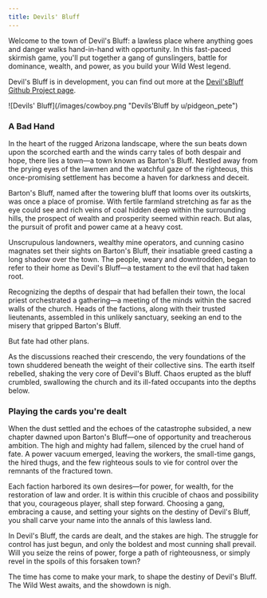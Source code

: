 ```yaml
---
title: Devils' Bluff
---
```


Welcome to the town of Devil's Bluff: a lawless place where anything goes and danger walks hand-in-hand with opportunity. In this fast-paced skirmish game, you'll put together a gang of gunslingers, battle for dominance, wealth, and power, as you build your Wild West legend.

Devil's Bluff is in development, you can find out more at the [Devil'sBluff Github Project page](https://github.com/open-source-tabletop/devils-bluff).

<span class="image main">
![Devils' Bluff](/images/cowboy.png "Devils'Bluff by u/pidgeon_pete")
</span>

### A Bad Hand

In the heart of the rugged Arizona landscape, where the sun beats down upon the scorched earth and the winds carry tales of both despair and hope, there lies a town—a town known as Barton's Bluff. Nestled away from the prying eyes of the lawmen and the watchful gaze of the righteous, this once-promising settlement has become a haven for darkness and deceit.

Barton's Bluff, named after the towering bluff that looms over its outskirts, was once a place of promise. With fertile farmland stretching as far as the eye could see and rich veins of coal hidden deep within the surrounding hills, the prospect of wealth and prosperity seemed within reach. But alas, the pursuit of profit and power came at a heavy cost.

Unscrupulous landowners, wealthy mine operators, and cunning casino magnates set their sights on Barton's Bluff, their insatiable greed casting a long shadow over the town. The people, weary and downtrodden, began to refer to their home as Devil's Bluff—a testament to the evil that had taken root.

Recognizing the depths of despair that had befallen their town, the local priest orchestrated a gathering—a meeting of the minds within the sacred walls of the church. Heads of the factions, along with their trusted lieutenants, assembled in this unlikely sanctuary, seeking an end to the misery that gripped Barton's Bluff.

But fate had other plans.

As the discussions reached their crescendo, the very foundations of the town shuddered beneath the weight of their collective sins. The earth itself rebelled, shaking the very core of Devil's Bluff. Chaos erupted as the bluff crumbled, swallowing the church and its ill-fated occupants into the depths below.

### Playing the cards you're dealt

When the dust settled and the echoes of the catastrophe subsided, a new chapter dawned upon Barton's Bluff—one of opportunity and treacherous ambition. The high and mighty had fallem, silenced by the cruel hand of fate. A power vacuum emerged, leaving the workers, the small-time gangs, the hired thugs, and the few righteous souls to vie for control over the remnants of the fractured town.

Each faction harbored its own desires—for power, for wealth, for the restoration of law and order. It is within this crucible of chaos and possibility that you, courageous player, shall step forward. Choosing a gang, embracing a cause, and setting your sights on the destiny of Devil's Bluff, you shall carve your name into the annals of this lawless land.

In Devil's Bluff, the cards are dealt, and the stakes are high. The struggle for control has just begun, and only the boldest and most cunning shall prevail. Will you seize the reins of power, forge a path of righteousness, or simply revel in the spoils of this forsaken town?

The time has come to make your mark, to shape the destiny of Devil's Bluff. The Wild West awaits, and the showdown is nigh.